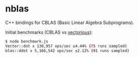 # nblas

C++ bindings for CBLAS (Basic Linear Algebra Subprograms).

Initial benchmarks (CBLAS vs [vectorious](https://github.com/mateogianolio/vectorious)):

```bash
$ node benchmark.js
Vector::dot x 130,957 ops/sec ±4.44% (75 runs sampled)
blas::ddot x 5,166,542 ops/sec ±2.12% (91 runs sampled)
```
